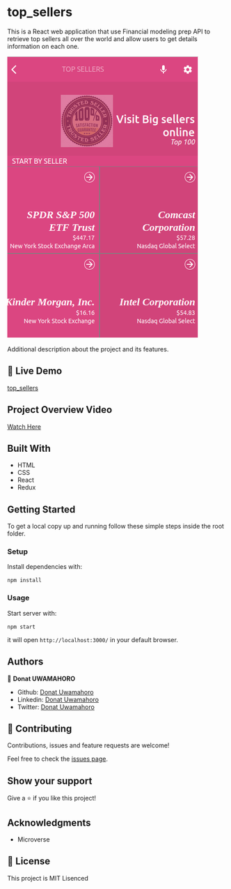 # top_sellers
This is a React web application that use Financial modeling prep API to retrieve top sellers all over the world and allow users to get details information on each one.

![screenshot](https://github.com/uwadonat/top_sellers/blob/feature1/images/Screenshot.png)

Additional description about the project and its features.
## 🔴  Live Demo

[top_sellers](https://inspiring-murdock-090ffa.netlify.app/)

## Project Overview Video

[Watch Here](https://www.loom.com/share/c7ce4de1d39441318139323ae81d4896)

## Built With

- HTML
- CSS
- React
- Redux

## Getting Started

To get a local copy up and running follow these simple steps inside the root folder.

### Setup

Install dependencies with:

```
npm install
```

### Usage

Start server with:

```
npm start
```

it will open `http://localhost:3000/` in your default browser.

## Authors

👤 **Donat UWAMAHORO**

- Github: [Donat Uwamahoro](https://github.com/uwadonat)
- Linkedin: [Donat Uwamahoro](https://www.linkedin.com/in/uwadonat)
- Twitter: [Donat Uwamahoro](https://twitter.com/uwahoroDonat)

## 🤝 Contributing

Contributions, issues and feature requests are welcome!

Feel free to check the [issues page]().

## Show your support

Give a ⭐️ if you like this project!

## Acknowledgments

- Microverse

## 📝 License

This project is MIT Lisenced